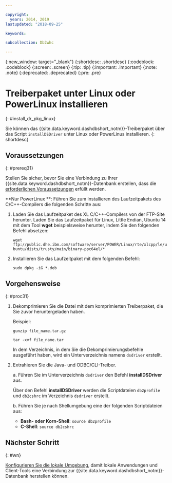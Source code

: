```yaml
---

copyright:
  years: 2014, 2019
lastupdated: "2018-09-25"

keywords:

subcollection: Db2whc

---
```


<!-- Attribute definitions --> 
{:new_window: target="_blank"}
{:shortdesc: .shortdesc}
{:codeblock: .codeblock}
{:screen: .screen}
{:tip: .tip}
{:important: .important}
{:note: .note}
{:deprecated: .deprecated}
{:pre: .pre}

# Treiberpaket unter Linux oder PowerLinux installieren
{: #install_dr_pkg_linux}

Sie können das {{site.data.keyword.dashdbshort_notm}}-Treiberpaket über das Script `installDSDriver` unter Linux oder PowerLinus installieren. 
{: shortdesc}

## Voraussetzungen
{: #prereq31}

Stellen Sie sicher, bevor Sie eine Verbindung zu Ihrer {{site.data.keyword.dashdbshort_notm}}-Datenbank erstellen, dass die [erforderlichen Voraussetzungen](/docs/services/Db2whc/connecting?topic=Db2whc-connect_ov#prereqs) erfüllt werden.

<!-- Download the Db2 driver package for your operating system from the web console and install it. -->

**Nur PowerLinux **: Führen Sie zum Installieren des Laufzeitpakets des C/C++-Compilers die folgenden Schritte aus:

1. Laden Sie das Laufzeitpaket des XL C/C++-Compilers von der FTP-Site herunter. Laden Sie das Laufzeitpaket für Linux, Little Endian, Ubuntu 14 mit dem Tool **wget** beispielsweise herunter, indem Sie den folgenden Befehl absetzen: 

   `wget ftp://public.dhe.ibm.com/software/server/POWER/Linux/rte/xlcpp/le/ubuntu/dists/trusty/main/binary-ppc64el/*`
2. Installieren Sie das Laufzeitpaket mit dem folgenden Befehl:

   `sudo dpkg -iG *.deb` 

## Vorgehensweise
{: #proc31}

1. Dekomprimieren Sie die Datei mit dem komprimierten Treiberpaket, die Sie zuvor heruntergeladen haben.

   Beispiel: 

   `gunzip file_name.tar.gz`

   `tar -xvf file_name.tar`

    In dem Verzeichnis, in dem Sie die Dekomprimierungsbefehle ausgeführt haben, wird ein Unterverzeichnis namens `dsdriver` erstellt.
2. Extrahieren Sie die Java- und ODBC/CLI-Treiber.

   a. Führen Sie im Unterverzeichnis `dsdriver` den Befehl **installDSDriver** aus.
   
   Über den Befehl **installDSDriver** werden die Scriptdateien `db2profile` und `db2cshrc` im Verzeichnis `dsdriver` erstellt.

   b. Führen Sie je nach Shellumgebung eine der folgenden Scriptdateien aus:

   - **Bash- oder Korn-Shell**: `source db2profile`
   - **C-Shell**: `source db2cshrc`

## Nächster Schritt
{: #wn}

[Konfigurieren Sie die lokale Umgebung](/docs/services/Db2whc?topic=Db2whc-cfg_loc_env#cfg_loc_env), damit lokale Anwendungen und Client-Tools eine Verbindung zur {{site.data.keyword.dashdbshort_notm}}-Datenbank herstellen können.   




